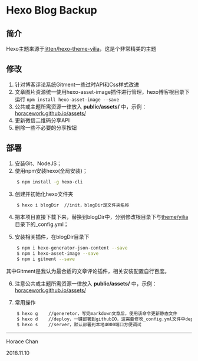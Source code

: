 # Hexo Blog Backup

## 简介
Hexo主题来源于[litten/hexo-theme-yilia](https://github.com/litten/hexo-theme-yilia)，这是个非常精美的主题

## 修改
1. 针对博客评论系统Gitment一些过时API和Css样式改进
2. 文章图片资源统一使用hexo-asset-image插件进行管理，hexo博客根目录下运行 `npm install hexo-asset-image --save` 
3. 公共或主题所需资源一律放入 **public/assets/** 中，示例：[horacework.github.io/assets/](https://github.com/horacework/horacework.github.io/tree/master/assets)
4. 更新微信二维码分享API
5. 删除一些不必要的分享按钮

## 部署

1. 安装Git、NodeJS；
2. 使用npm安装hexo(全局安装)；

```bash
    $ npm install -g hexo-cli
```

3. 创建并初始化hexo文件夹
```bash
    $ hexo i blogDir  //init，blogDir是文件夹名称
```
4. 把本项目直接下载下来，替换到blogDir中，分别修改根目录下与[theme/yilia](https://github.com/horacework/HexoBlogBackup/tree/master/themes/yilia)目录下的_config.yml；

5. 安装相关插件，在blogDir目录下
```bash
    $ npm i hexo-generator-json-content --save
    $ npm i hexo-asset-image --save
    $ npm i gitment --save
```
其中Gitment是我认为最合适的文章评论插件，相关安装配置自行百度。

6. 注意公共或主题所需资源一律放入 **public/assets/** 中，示例：[horacework.github.io/assets/](https://github.com/horacework/horacework.github.io/tree/master/assets)

7. 常用操作
```bash
    $ hexo g    //generetor，写完markdown文章后，使用该命令更新静态文件
    $ hexo d    //deploy，一键部署到githubIO，这需要修改_config.yml文件中deploy属性
    $ hexo s    //server，默认部署到本地4000端口方便调试
```

***
Horace Chan

2018.11.10
